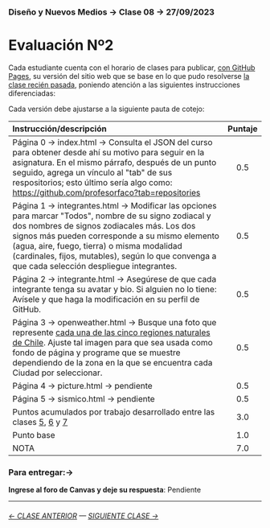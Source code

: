 ### Diseño y Nuevos Medios → Clase 08 → 27/09/2023 

# Evaluación Nº2

Cada estudiante cuenta con el horario de clases para publicar, [con GitHub Pages](https://docs.github.com/es/free-pro-team@latest/github/working-with-github-pages/configuring-a-publishing-source-for-your-github-pages-site), su versión del sitio web que se base en lo que pudo resolverse [la clase recién pasada](https://profesorfaco.github.io/dno037-2023-2/clase-07/), poniendo atención a las siguientes instrucciones diferenciadas:

Cada versión debe ajustarse a la siguiente pauta de cotejo:

| Instrucción/descripción |  Puntaje | 
|:------------------------|:--------:|
| Página 0 → index.html → Consulta el JSON del curso para obtener desde ahí su motivo para seguir en la asignatura. En el mismo párrafo, después de un punto seguido, agrega un vínculo al "tab" de sus respositorios; esto último sería algo como: https://github.com/profesorfaco?tab=repositories | 0.5 |
| Página 1 → integrantes.html → Modificar las opciones para marcar "Todos", nombre de su signo zodiacal y dos nombres de signos zodiacales más. Los dos signos más pueden corresponde a su mismo elemento (agua, aire, fuego, tierra) o misma modalidad (cardinales, fijos, mutables), según lo que convenga a que cada selección despliegue integrantes. | 0.5 |
| Página 2 → integrante.html → Asegúrese de que cada integrante tenga su avatar y bio. Si alguien no lo tiene: Avísele y que haga la modificación en su perfil de GitHub. | 0.5 |
| Página 3 → openweather.html → Busque una foto que represente [cada una de las cinco regiones naturales de Chile]( https://es.wikipedia.org/wiki/Regiones_naturales_de_Chile). Ajuste tal imagen para que sea usada como fondo de página y programe que se muestre dependiendo de la zona en la que se encuentra cada Ciudad por seleccionar. | 0.5 |
| Página 4 → picture.html → pendiente | 0.5 |
| Página 5 → sismico.html → pendiente| 0.5 |
| Puntos acumulados por trabajo desarrollado entre las clases [5](https://github.com/profesorfaco/dno037-2023-2/tree/main/clase-05), [6](https://github.com/profesorfaco/dno037-2023-2/tree/main/clase-06) y [7](https://github.com/profesorfaco/dno037-2023-2/tree/main/clase-07) | 3.0 |
| Punto base | 1.0 |
| NOTA  | 7.0 |

### Para entregar:→

**Ingrese al foro de Canvas y deje su respuesta**: Pendiente

- - - - - - - - - - - - -

###### [← CLASE ANTERIOR](https://github.com/profesorfaco/dno037-2023-2/tree/main/clase-07) — [SIGUIENTE CLASE →](https://github.com/profesorfaco/dno037-2023-2/tree/main/clase-10)
